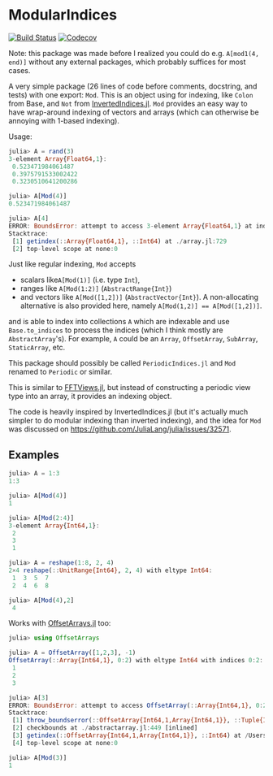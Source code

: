 # ModularIndices

[![Build Status](https://travis-ci.com/ericphanson/ModularIndices.jl.svg?branch=master)](https://travis-ci.com/ericphanson/ModularIndices.jl)
[![Codecov](https://codecov.io/gh/ericphanson/ModularIndices.jl/branch/master/graph/badge.svg)](https://codecov.io/gh/ericphanson/ModularIndices.jl)

Note: this package was made before I realized you could do e.g. `A[mod1(4, end)]` without any external packages, which probably suffices for most cases.

A very simple package (26 lines of code before comments, docstring, and tests) with one export: `Mod`. This is an object using for indexing, like `Colon` from Base, and `Not` from [InvertedIndices.jl](https://github.com/mbauman/InvertedIndices.jl). `Mod` provides an easy way to have wrap-around indexing of vectors and arrays (which can otherwise be annoying with 1-based indexing).

Usage:
```julia
julia> A = rand(3)
3-element Array{Float64,1}:
 0.523471984061487
 0.3975791533002422
 0.3230510641200286

julia> A[Mod(4)]
0.523471984061487

julia> A[4]
ERROR: BoundsError: attempt to access 3-element Array{Float64,1} at index [4]
Stacktrace:
 [1] getindex(::Array{Float64,1}, ::Int64) at ./array.jl:729
 [2] top-level scope at none:0
```


Just like regular indexing, `Mod` accepts

* scalars like`A[Mod(1)]` (i.e. type `Int`),
* ranges like `A[Mod(1:2)]` (`AbstractRange{Int}`)
* and vectors like `A[Mod([1,2])]`  (`AbstractVector{Int}`). A non-allocating alternative is also provided here, namely `A[Mod(1,2)] == A[Mod([1,2])]`.

and is able to index into collections `A` which are indexable and use `Base.to_indices` to process the indices (which I think mostly are `AbstractArray`'s). For example, `A` could be an `Array`, `OffsetArray`, `SubArray`, `StaticArray`, etc.

This package should possibly be called `PeriodicIndices.jl` and `Mod` renamed to `Periodic` or similar.

This is similar to [FFTViews.jl](https://github.com/JuliaArrays/FFTViews.jl), but instead of constructing a periodic view type into an array, it provides an indexing object.

The code is heavily inspired by InvertedIndices.jl (but it's actually much simpler to do modular indexing than inverted indexing), and the idea for `Mod` was discussed on <https://github.com/JuliaLang/julia/issues/32571>.


## Examples

```julia
julia> A = 1:3
1:3

julia> A[Mod(4)]
1

julia> A[Mod(2:4)]
3-element Array{Int64,1}:
 2
 3
 1

julia> A = reshape(1:8, 2, 4)
2×4 reshape(::UnitRange{Int64}, 2, 4) with eltype Int64:
 1  3  5  7
 2  4  6  8

julia> A[Mod(4),2]
 4
```

Works with [OffsetArrays.jl](https://github.com/JuliaArrays/OffsetArrays.jl) too:

```julia
julia> using OffsetArrays

julia> A = OffsetArray([1,2,3], -1)
OffsetArray(::Array{Int64,1}, 0:2) with eltype Int64 with indices 0:2:
 1
 2
 3

julia> A[3]
ERROR: BoundsError: attempt to access OffsetArray(::Array{Int64,1}, 0:2) with eltype Int64 with indices 0:2 at index [3]
Stacktrace:
 [1] throw_boundserror(::OffsetArray{Int64,1,Array{Int64,1}}, ::Tuple{Int64}) at ./abstractarray.jl:484
 [2] checkbounds at ./abstractarray.jl:449 [inlined]
 [3] getindex(::OffsetArray{Int64,1,Array{Int64,1}}, ::Int64) at /Users/eh540/.julia/packages/OffsetArrays/vIbpP/src/OffsetArrays.jl:135
 [4] top-level scope at none:0

julia> A[Mod(3)]
1

```
